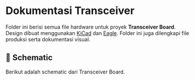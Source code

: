 # Dokumentasi Transceiver
Folder ini berisi semua file hardware untuk proyek **Transceiver Board**. Design dibuat menggunakan [KiCad](https://kicad.org/) dan [Eagle](https://www.autodesk.com/products/eagle). Folder ini juga dilengkapi file produksi serta dokumentasi visual.

## 📃 Schematic
Berikut adalah schematic dari Transceiver Board. 


